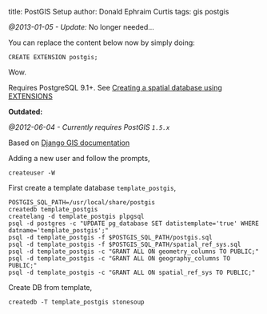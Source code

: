 title: PostGIS Setup
author: Donald Ephraim Curtis
tags: gis postgis

*@2013-01-05 - Update:* No longer needed...

You can replace the content below now by simply doing:

    CREATE EXTENSION postgis;
    
Wow.

Requires PostgreSQL 9.1+. See [Creating a spatial database using EXTENSIONS](http://postgis.refractions.net/docs/postgis_installation.html#create_new_db_extensions)


**Outdated:**

*@2012-06-04 - Currently requires PostGIS `1.5.x`*

Based on [Django GIS documentation](https://docs.djangoproject.com/en/1.4/ref/contrib/gis/install/#spatialdb-template)

Adding a new user and follow the prompts,

    createuser -W


First create a template database `template_postgis`,

    POSTGIS_SQL_PATH=/usr/local/share/postgis
    createdb template_postgis 
    createlang -d template_postgis plpgsql
    psql -d postgres -c "UPDATE pg_database SET datistemplate='true' WHERE datname='template_postgis';"
    psql -d template_postgis -f $POSTGIS_SQL_PATH/postgis.sql
    psql -d template_postgis -f $POSTGIS_SQL_PATH/spatial_ref_sys.sql
    psql -d template_postgis -c "GRANT ALL ON geometry_columns TO PUBLIC;"
    psql -d template_postgis -c "GRANT ALL ON geography_columns TO PUBLIC;"
    psql -d template_postgis -c "GRANT ALL ON spatial_ref_sys TO PUBLIC;"

Create DB from template,

    createdb -T template_postgis stonesoup

